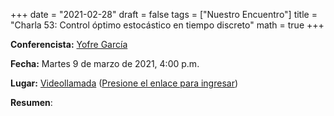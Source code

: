 +++
date      = "2021-02-28"
draft     = false
tags      = ["Nuestro Encuentro"]
title     = "Charla 53: Control óptimo estocástico en tiempo discreto"
math      = true
+++

**Conferencista:** [Yofre García](https://www.dgip.unach.mx/index.php/investigacion-1/sistema-nacional-de-investigadores/34-semblanzas-sni-sei/401-yofre-hernan-garcia-gomez)

**Fecha:** Martes 9 de marzo de 2021, 4:00 p.m.

**Lugar:** [Videollamada](https://meet.google.com/izy-pzig-pbf)  ([Presione el enlace para ingresar](https://meet.google.com/izy-pzig-pbf))

**Resumen**: 


